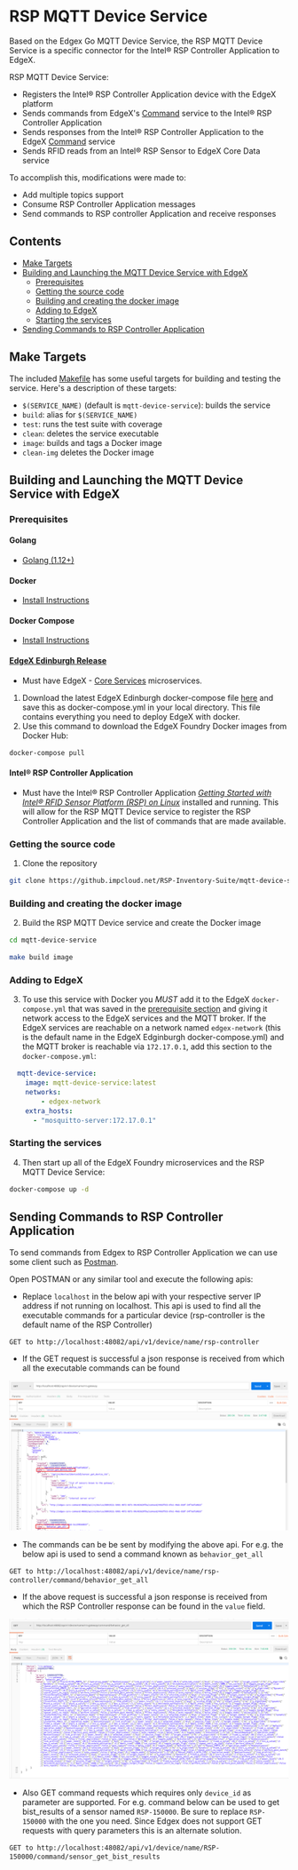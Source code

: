 
# RSP MQTT Device Service
Based on the Edgex Go MQTT Device Service, the RSP MQTT Device Service is a specific connector for the Intel® RSP Controller Application to EdgeX. 

RSP MQTT Device Service:
*   Registers the Intel® RSP Controller Application device with the EdgeX platform
*   Sends commands from EdgeX's [Command](https://docs.edgexfoundry.org/Ch-Command.html) service to the Intel® RSP Controller Application
*   Sends responses from the Intel® RSP Controller Application to the EdgeX [Command](https://docs.edgexfoundry.org/Ch-Command.html) service
*   Sends RFID reads from an Intel® RSP Sensor to EdgeX Core Data service

To accomplish this, modifications were made to:
*   Add multiple topics support
*   Consume RSP Controller Application messages 
*   Send commands to RSP controller Application and receive responses

## Contents
  * [Make Targets](#make-targets)
  * [Building and Launching the MQTT Device Service with EdgeX](#building-and-launching-the-mqtt-device-service-with-edgeX)
    + [Prerequisites](#prerequisites)
    + [Getting the source code](#getting-the-source-code)
    + [Building and creating the docker image](#building-and-creating-the-docker-image)
    + [Adding to EdgeX](#adding-to-edgeX)
    + [Starting the services](#starting-the-services)
  * [Sending Commands to RSP Controller Application](#sending-commands-to-rsp-controller-application)

## Make Targets
The included [Makefile](Makefile) has some useful targets for building and 
testing the service. Here's a description of these targets:

- `$(SERVICE_NAME)` (default is `mqtt-device-service`): builds the service 
- `build`: alias for `$(SERVICE_NAME)` 
- `test`: runs the test suite with coverage 
- `clean`: deletes the service executable
- `image`: builds and tags a Docker image
- `clean-img` deletes the Docker image

## Building and Launching the MQTT Device Service with EdgeX

### Prerequisites

#### Golang
*   [Golang (1.12+)](https://golang.org/doc/install)

#### Docker
*   [Install Instructions](https://docs.docker.com/install/)

#### Docker Compose
*   [Install Instructions](https://docs.docker.com/compose/install/)

#### [EdgeX Edinburgh Release](https://www.edgexfoundry.org/release-1-0-edinburgh/)
*   Must have EdgeX - [Core Services](https://docs.edgexfoundry.org/Ch-CoreServices.html) microservices.
1.  Download the latest EdgeX Edinburgh docker-compose file [here](https://raw.githubusercontent.com/edgexfoundry/developer-scripts/master/releases/edinburgh/compose-files/docker-compose-edinburgh-1.0.1.yml) and save this as docker-compose.yml in your local directory. This file contains everything you need to deploy EdgeX with docker.
2.  Use this command to download the EdgeX Foundry Docker images from Docker Hub:
```bash
docker-compose pull
```

#### Intel® RSP Controller Application
*   Must have the Intel® RSP Controller Application [*Getting Started with Intel® RFID Sensor Platform (RSP) on Linux*](https://software.intel.com/en-us/getting-started-with-intel-rfid-sensor-platform-on-linux) installed and running.  This will allow for the RSP MQTT Device service to register the RSP Controller Application and the list of commands that are made available.

### Getting the source code
1. Clone the repository
```bash
git clone https://github.impcloud.net/RSP-Inventory-Suite/mqtt-device-service.git
```

### Building and creating the docker image
2.  Build the RSP MQTT Device service and create the Docker image
```bash
cd mqtt-device-service
```

```bash
make build image 
```

### Adding to EdgeX
3.  To use this service with Docker you *MUST* add it to the EdgeX `docker-compose.yml` that was saved in the [prerequisite section](#edgex-edinburgh-release) and giving it network access to the EdgeX services and the MQTT broker. If the
EdgeX services are reachable on a network named `edgex-network` (this is the default name in the EdgeX Edginburgh docker-compose.yml) and the MQTT 
broker is reachable via `172.17.0.1`, add this section to the `docker-compose.yml`:

```yaml
  mqtt-device-service:
    image: mqtt-device-service:latest
    networks:
        - edgex-network 
    extra_hosts:
      - "mosquitto-server:172.17.0.1"
```

### Starting the services
4.  Then start up all of the EdgeX Foundry microservices and the RSP MQTT Device Service:
```bash
docker-compose up -d
```


## Sending Commands to RSP Controller Application
To send commands from Edgex to RSP Controller Application we can use some client such as [Postman](https://www.getpostman.com/).
 
Open POSTMAN or any similar tool and execute the following apis:

- Replace `localhost` in the below api with your respective server IP address if not running on localhost. This api is
used to find all the executable commands for a particular device (rsp-controller is the default name of the RSP Controller)
```
GET to http://localhost:48082/api/v1/device/name/rsp-controller
```
- If the GET request is successful a json response is received from which all the executable commands can be found

![GET device](docs/Command_list.png)

- The commands can be be sent by modifying the above api. For e.g. the below api is used to send a command known as
`behavior_get_all` 
```
GET to http://localhost:48082/api/v1/device/name/rsp-controller/command/behavior_get_all
```

- If the above request is successful a json response is received from which the RSP Controller response can be found in the
`value` field.

![GET command](docs/Response.png)

- Also GET command requests which requires only `device_id` as parameter are supported. For e.g. command below can be used 
to get bist_results of a sensor named `RSP-150000`. Be sure to replace `RSP-150000` with the one you need.
Since Edgex does not support GET requests with query parameters this is an alternate solution.
```
GET to http://localhost:48082/api/v1/device/name/RSP-150000/command/sensor_get_bist_results
```

  
